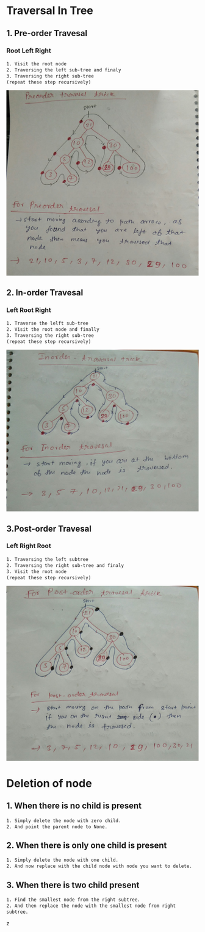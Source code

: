 # Traversal In Tree

## 1. Pre-order Travesal

### Root Left Right

    1. Visit the root node
    2. Traversing the left sub-tree and finaly
    3. Traversing the right sub-tree
    (repeat these step recursively)

![](img/preorder.jpeg)

## 2. In-order Travesal

### Left Root Right

    1. Traverse the lelft sub-tree
    2. Visit the root node and finally
    3. Traversing the right sub-tree
    (repeat these step recursively)

![](img/inorder.jpeg)

## 3.Post-order Travesal

### Left Right Root

    1. Traversing the left subtree
    2. Traversing the right sub-tree and finaly
    3. Visit the root node
    (repeat these step recursively)

![](img/postorder.jpeg)

# Deletion of node

## 1. When there is no child is present

    1. Simply delete the node with zero child.
    2. And point the parent node to None.

## 2. When there is only one child is present

    1. Simply delete the node with one child.
    2. And now replace with the child node with node you want to delete.

## 3. When there is two child present

    1. Find the smallest node from the right subtree.
    2. And then replace the node with the smallest node from right subtree.
z
